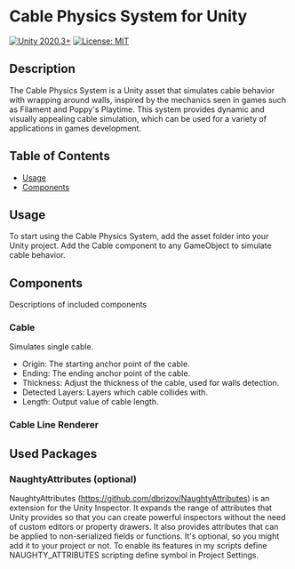 # Cable Physics System for Unity

[![Unity 2020.3+](https://img.shields.io/badge/unity-2020.3%2B-blue.svg)](https://unity3d.com/get-unity/download)
[![License: MIT](https://img.shields.io/badge/License-MIT-brightgreen.svg)](https://opensource.org/license/mit)

## Description

The Cable Physics System is a Unity asset that simulates cable behavior with wrapping around walls, inspired by the mechanics seen in games such as Filament and Poppy's Playtime. This system provides dynamic and visually appealing cable simulation, which can be used for a variety of applications in games development.

## Table of Contents
- [Usage](#usage)
- [Components](#components)

## Usage

To start using the Cable Physics System, add the asset folder into your Unity project. Add the Cable component to any GameObject to simulate cable behavior.

## Components
Descriptions of included components


### Cable
Simulates single cable. 
- Origin: The starting anchor point of the cable.
- Ending: The ending anchor point of the cable.
- Thickness: Adjust the thickness of the cable, used for walls detection.
- Detected Layers: Layers which cable collides with.
- Length: Output value of cable length.

### Cable Line Renderer


## Used Packages
### NaughtyAttributes (optional)
NaughtyAttributes (https://github.com/dbrizov/NaughtyAttributes) is an extension for the Unity Inspector.
It expands the range of attributes that Unity provides so that you can create powerful inspectors without the need of custom editors or property drawers. It also provides attributes that can be applied to non-serialized fields or functions.
It's optional, so you might add it to your project or not. To enable its features in my scripts define NAUGHTY_ATTRIBUTES scripting define symbol in Project Settings.
